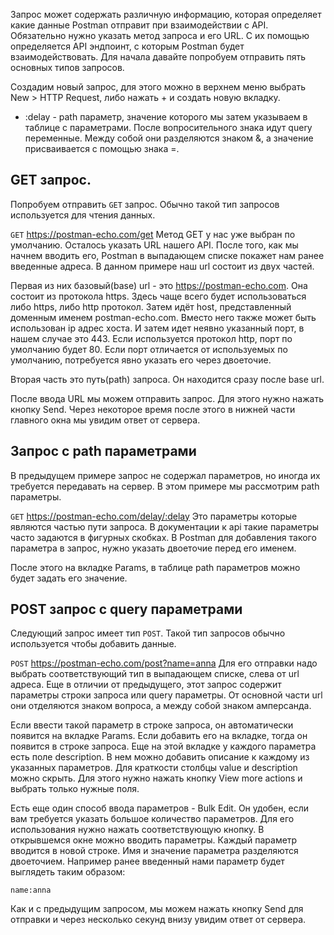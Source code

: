 Запрос может содержать различную информацию, которая определяет какие данные Postman отправит при взаимодействии с API. Обязательно нужно указать  метод запроса и его URL. С их помощью определяется API эндпоинт, с которым Postman будет взаимодействовать. Для начала давайте попробуем отправить пять основных типов запросов.

Создадим новый запрос, для этого можно в верхнем меню выбрать New > HTTP Request, либо нажать + и создать новую вкладку.

- :delay - path параметр, значение которого мы затем указываем в таблице с параметрами. После вопросительного знака идут query переменные. Между собой они разделяются знаком &, а значение присваивается с помощью знака =.

## GET запрос.

Попробуем отправить `GET` запрос. Обычно такой тип запросов используется для чтения данных.

`GET` https://postman-echo.com/get
Метод GET у нас уже выбран по умолчанию. Осталось указать URL нашего API. После того, как мы начнем вводить его, Postman в выпадающем списке покажет нам ранее введенные адреса. В данном примере наш url состоит из двух частей.

Первая из них базовый(base) url - это https://postman-echo.com. Она состоит из протокола https. Здесь чаще всего будет использоваться либо https, либо http протокол. Затем идёт host, представленный доменным именем postman-echo.com. Вместо него также может быть использован ip адрес хоста. И затем идет неявно указанный порт, в нашем случае это 443. Если используется протокол http, порт по умолчанию будет 80. Если порт отличается от используемых по умолчанию, потребуется явно указать его через двоеточие.

Вторая часть это путь(path) запроса. Он находится сразу после base url.

После ввода URL мы можем отправить запрос. Для этого нужно нажать кнопку Send. Через некоторое время после этого в нижней части главного окна мы увидим ответ от сервера.

## Запрос с path параметрами

В предыдущем примере запрос не содержал параметров, но иногда их требуется передавать на сервер. В этом примере мы рассмотрим path параметры.

`GET` https://postman-echo.com/delay/:delay
Это параметры которые являются частью пути запроса. В документации к api такие параметры часто задаются в фигурных скобках. В Postman для добавления такого параметра в запрос, нужно указать двоеточие перед его именем.

После этого на вкладке Params, в таблице path параметров можно будет задать его значение.

## POST запрос с query параметрами

Следующий запрос имеет тип `POST`. Такой тип запросов обычно используется чтобы  добавить данные.

`POST` https://postman-echo.com/post?name=anna
Для его отправки надо выбрать соответствующий тип в выпадающем списке, слева от url адреса. Еще в отличии от предыдущего, этот запрос содержит параметры строки запроса или query параметры. От основной части url они отделяются знаком вопроса, а между собой знаком амперсанда.

Если ввести такой параметр в строке запроса, он автоматически появится на вкладке Params. Если добавить его на вкладке, тогда он появится в строке запроса. Еще на этой вкладке у каждого параметра есть поле description. В нем можно добавить описание к каждому из указанных параметров. Для краткости столбцы value и description можно скрыть. Для этого нужно нажать кнопку View more actions и выбрать только нужные поля.

Есть еще один способ ввода параметров - Bulk Edit. Он удобен, если вам требуется указать большое количество параметров. Для его использования нужно нажать соответствующую кнопку. В открывшемся окне можно вводить параметры. Каждый параметр вводится в новой строке. Имя и значение параметра разделяются двоеточием. Например ранее введенный нами параметр будет выглядеть таким образом:

`name:anna`

Как и с предыдущим запросом, мы можем нажать кнопку Send для отправки и через несколько секунд внизу увидим ответ от сервера.

